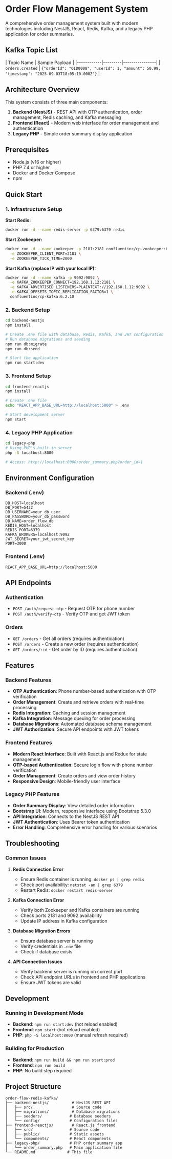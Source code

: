 # Order Flow Management System

A comprehensive order management system built with modern technologies including NestJS, React, Redis, Kafka, and a legacy PHP application for order summaries.

## Kafka Topic List

| Topic Name | Sample Payload |
|------------|---------|----------------|
| `orders.created` | `{"orderId": "OID0008", "userId": 1, "amount": 50.99, "timestamp": "2025-09-03T18:05:10.000Z"}` |

## Architecture Overview

This system consists of three main components:

1. **Backend (NestJS)** - REST API with OTP authentication, order management, Redis caching, and Kafka messaging
2. **Frontend (React)** - Modern web interface for order management and authentication
3. **Legacy PHP** - Simple order summary display application

## Prerequisites

- Node.js (v16 or higher)
- PHP 7.4 or higher
- Docker and Docker Compose
- npm

## Quick Start

### 1. Infrastructure Setup

**Start Redis:**
```bash
docker run -d --name redis-server -p 6379:6379 redis
```

**Start Zookeeper:**
```bash
docker run -d --name zookeeper -p 2181:2181 confluentinc/cp-zookeeper:6.2.10 \
  -e ZOOKEEPER_CLIENT_PORT=2181 \
  -e ZOOKEEPER_TICK_TIME=2000
```

**Start Kafka (replace IP with your local IP):**
```bash
docker run -d --name kafka -p 9092:9092 \
  -e KAFKA_ZOOKEEPER_CONNECT=192.168.1.12:2181 \
  -e KAFKA_ADVERTISED_LISTENERS=PLAINTEXT://192.168.1.12:9092 \
  -e KAFKA_OFFSETS_TOPIC_REPLICATION_FACTOR=1 \
  confluentinc/cp-kafka:6.2.10
```

### 2. Backend Setup

```bash
cd backend-nestjs
npm install

# Create .env file with database, Redis, Kafka, and JWT configuration
# Run database migrations and seeding
npm run db:migrate
npm run db:seed

# Start the application
npm run start:dev
```

### 3. Frontend Setup

```bash
cd frontend-reactjs
npm install

# Create .env file
echo "REACT_APP_BASE_URL=http://localhost:5000" > .env

# Start development server
npm start
```

### 4. Legacy PHP Application

```bash
cd legacy-php
# Using PHP's built-in server
php -S localhost:8000

# Access: http://localhost:8000/order_summary.php?order_id=1
```

## Environment Configuration

### Backend (.env)
```env
DB_HOST=localhost
DB_PORT=5432
DB_USERNAME=your_db_user
DB_PASSWORD=your_db_password
DB_NAME=order_flow_db
REDIS_HOST=localhost
REDIS_PORT=6379
KAFKA_BROKERS=localhost:9092
JWT_SECRET=your_jwt_secret_key
PORT=3000
```

### Frontend (.env)
```env
REACT_APP_BASE_URL=http://localhost:5000
```

## API Endpoints

### Authentication
- `POST /auth/request-otp` - Request OTP for phone number
- `POST /auth/verify-otp` - Verify OTP and get JWT token

### Orders
- `GET /orders` - Get all orders (requires authentication)
- `POST /orders` - Create a new order (requires authentication)
- `GET /orders/:id` - Get order by ID (requires authentication)

## Features

### Backend Features
- **OTP Authentication**: Phone number-based authentication with OTP verification
- **Order Management**: Create and retrieve orders with real-time processing
- **Redis Integration**: Caching and session management
- **Kafka Integration**: Message queuing for order processing
- **Database Migrations**: Automated database schema management
- **JWT Authorization**: Secure API endpoints with JWT tokens

### Frontend Features
- **Modern React Interface**: Built with React.js and Redux for state management
- **OTP-based Authentication**: Secure login flow with phone number verification
- **Order Management**: Create orders and view order history
- **Responsive Design**: Mobile-friendly user interface

### Legacy PHP Features
- **Order Summary Display**: View detailed order information
- **Bootstrap UI**: Modern, responsive interface using Bootstrap 5.3.0
- **API Integration**: Connects to the NestJS REST API
- **JWT Authentication**: Uses Bearer token authentication
- **Error Handling**: Comprehensive error handling for various scenarios

## Troubleshooting

### Common Issues

1. **Redis Connection Error**
   - Ensure Redis container is running: `docker ps | grep redis`
   - Check port availability: `netstat -an | grep 6379`
   - Restart Redis: `docker restart redis-server`

2. **Kafka Connection Error**
   - Verify both Zookeeper and Kafka containers are running
   - Check ports 2181 and 9092 availability
   - Update IP address in Kafka configuration

3. **Database Migration Errors**
   - Ensure database server is running
   - Verify credentials in `.env` file
   - Check if database exists

4. **API Connection Issues**
   - Verify backend server is running on correct port
   - Check API endpoint URLs in frontend and PHP applications
   - Ensure JWT tokens are valid

## Development

### Running in Development Mode

- **Backend**: `npm run start:dev` (hot reload enabled)
- **Frontend**: `npm start` (hot reload enabled)
- **PHP**: `php -S localhost:8000` (manual refresh required)

### Building for Production

- **Backend**: `npm run build && npm run start:prod`
- **Frontend**: `npm run build`
- **PHP**: No build step required

## Project Structure

```
order-flow-redis-kafka/
├── backend-nestjs/          # NestJS REST API
│   ├── src/                 # Source code
│   ├── migrations/          # Database migrations
│   ├── seeders/            # Database seeders
│   └── config/             # Configuration files
├── frontend-reactjs/        # React.js frontend
│   ├── src/                # Source code
│   ├── public/             # Static assets
│   └── components/         # React components
├── legacy-php/             # PHP order summary app
│   └── order_summary.php   # Main application file
└── README.md              # This file
```

